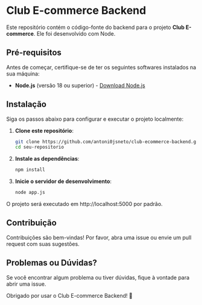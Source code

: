 # Club E-commerce Backend

Este repositório contém o código-fonte do backend para o projeto **Club E-commerce**. Ele foi desenvolvido com Node.

## Pré-requisitos

Antes de começar, certifique-se de ter os seguintes softwares instalados na sua máquina:

- **Node.js** (versão 18 ou superior) - [Download Node.js](https://nodejs.org/)

## Instalação

Siga os passos abaixo para configurar e executar o projeto localmente:

1. **Clone este repositório**:

   ```bash
   git clone https://github.com/antoni0jsneto/club-ecommerce-backend.git
   cd seu-repositorio

   ```

2. **Instale as dependências**:

   ```bash
   npm install

   ```

3. **Inicie o servidor de desenvolvimento**:
   ```bash
   node app.js
   ```

O projeto será executado em http://localhost:5000 por padrão.

## Contribuição

Contribuições são bem-vindas! Por favor, abra uma issue ou envie um pull request com suas sugestões.

## Problemas ou Dúvidas?

Se você encontrar algum problema ou tiver dúvidas, fique à vontade para abrir uma issue.

Obrigado por usar o Club E-commerce Backend! 🚀
